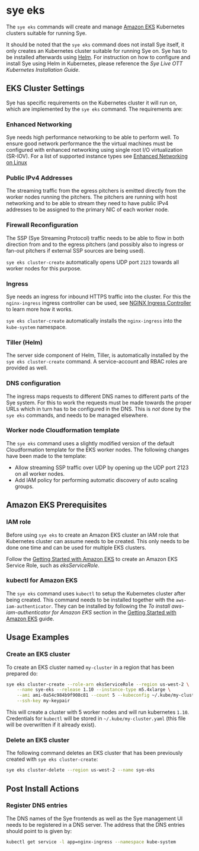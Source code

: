 # sye eks

The `sye eks` commands will create and manage [Amazon EKS](https://aws.amazon.com/eks/) Kubernetes clusters suitable for running Sye.

It should be noted that the `sye eks` command does not install Sye itself, it only creates an Kubernetes cluster suitable for running Sye on. Sye has to be installed afterwards using [Helm](https://www.helm.sh/). For instruction on how to configure and install Sye using Helm in Kubernetes, please reference the _Sye Live OTT Kubernetes Installation Guide_. 

## EKS Cluster Settings

Sye has specific requirements on the Kubernetes cluster it will run on, which are implemented by the `sye eks` command. The requirements are:

### Enhanced Networking

Sye needs high performance networking to be able to perform well. To ensure good network performance the the virtual machines must be configured with enhanced networking using single root I/O virtualization (SR-IOV). For a list of supported instance types see [Enhanced Networking on Linux](https://docs.aws.amazon.com/AWSEC2/latest/UserGuide/enhanced-networking.html)

### Public IPv4 Addresses

The streaming traffic from the egress pitchers is emitted directly from the worker nodes running the pitchers. The pitchers are running with host networking and to be able to stream they need to have public IPv4 addresses to be assigned to the primary NIC of each worker node.

### Firewall Reconfiguration

The SSP (Sye Streaming Protocol) traffic needs to be able to flow in both direction from and to the egress pitchers (and possibly also to ingress or fan-out pitchers if external SSP sources are being used).

`sye eks cluster-create` automatically opens UDP port `2123` towards all worker nodes for this purpose. 

### Ingress

Sye needs an ingress for inbound HTTPS traffic into the cluster. For this the `nginx-ingress` ingress controller can be used, see [NGINX Ingress Controller](https://kubernetes.github.io/ingress-nginx/) to learn more how it works.

`sye eks cluster-create` automatically installs the `nginx-ingress` into the `kube-system` namespace.

### Tiller (Helm)

The server side component of Helm, Tiller, is automatically installed by the `sye eks cluster-create` command. A service-account and RBAC roles are provided as well.

### DNS configuration

The ingress maps requests to different DNS names to different parts of the Sye system. For this to work the requests must be made towards the proper URLs which in turn has to be configured in the DNS. This is _not_ done by the `sye eks` commands, and needs to be managed elsewhere.

### Worker node Cloudformation template

The `sye eks` command uses a slightly modified version of the default Cloudformation template for the EKS worker nodes. The following changes have been made to the template:

* Allow streaming SSP traffic over UDP by opening up the UDP port 2123 on all worker nodes.
* Add IAM policy for performing automatic discovery of auto scaling groups.

## Amazon EKS Prerequisites

### IAM role

Before using `sye eks` to create an Amazon EKS cluster an IAM role that Kubernetes cluster can assume needs to be created. This only needs to be done one time and can be used for multiple EKS clusters.

Follow the [Getting Started with Amazon EKS](https://docs.aws.amazon.com/eks/latest/userguide/getting-started.html) to create an Amazon EKS Service Role, such as _eksServiceRole_.

### kubectl for Amazon EKS

The `sye eks` command uses `kubectl` to setup the Kubernetes cluster after being created. This command needs to be installed together with the `aws-iam-authenticator`. They can be installed by following the _To install aws-iam-authenticator for Amazon EKS_ section in the [Getting Started with Amazon EKS](https://docs.aws.amazon.com/eks/latest/userguide/getting-started.html) guide.

## Usage Examples

### Create an EKS cluster

To create an EKS cluster named `my-cluster` in a region that has been prepared do:

```bash
sye eks cluster-create --role-arn eksServiceRole --region us-west-2 \
	--name sye-eks --release 1.10 --instance-type m5.4xlarge \
	--ami ami-0a54c984b9f908c81 --count 5 --kubeconfig ~/.kube/my-cluster.yaml \
	--ssh-key my-keypair
```

This will create a cluster with 5 worker nodes and will run kubernetes `1.10`. Credentials for `kubectl`
will be stored in `~/.kube/my-cluster.yaml` (this file will be overwritten if it already exist).

### Delete an EKS cluster

The following command deletes an EKS cluster that has been previously created with `sye eks cluster-create`:

```bash
sye eks cluster-delete --region us-west-2 --name sye-eks
```

## Post Install Actions

### Register DNS entries

The DNS names of the Sye frontends as well as the Sye management UI needs to be registered in a DNS server. The address that the DNS entries should point to is given by:

```bash
kubectl get service -l app=nginx-ingress --namespace kube-system
```